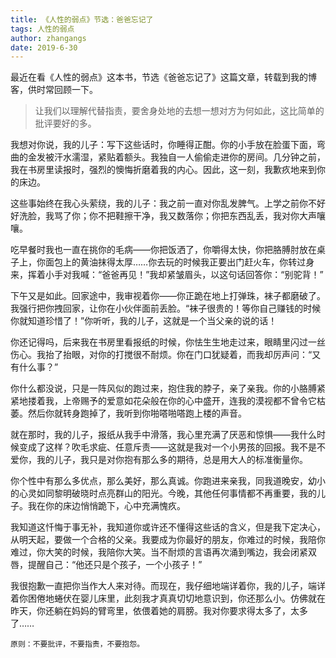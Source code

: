 ```yaml
---
title: 《人性的弱点》节选：爸爸忘记了
tags: 人性的弱点
author: zhangangs
date: 2019-6-30
---
```

最近在看《人性的弱点》这本书，节选《爸爸忘记了》这篇文章，转载到我的博客，供时常回顾一下。

>让我们以理解代替指责，要舍身处地的去想一想对方为何如此，这比简单的批评要好的多。

我想对你说，我的儿子：写下这些话时，你睡得正酣。你的小手放在脸蛋下面，弯曲的金发被汗水濡湿，紧贴着额头。我独自一人偷偷走进你的房间。几分钟之前，我在书房里读报时，强烈的懊悔折磨着我的内心。因此，这一刻，我歉疚地来到你的床边。

这些事始终在我心头萦绕，我的儿子：我之前一直对你乱发脾气。上学之前你不好好洗脸，我骂了你；你不把鞋擦干净，我又数落你；你把东西乱丢，我对你大声嚷嚷。

吃早餐时我也一直在挑你的毛病——你把饭洒了，你嚼得太快，你把胳膊肘放在桌子上，你面包上的黄油抹得太厚……你去玩的时候我正要出门赶火车，你转过身来，挥着小手对我喊：“爸爸再见！”我却紧皱眉头，以这句话回答你：“别驼背！”

下午又是如此。回家途中，我审视着你——你正跪在地上打弹珠，袜子都磨破了。我强行把你拽回家，让你在小伙伴面前丢脸。“袜子很贵的！等你自己赚钱的时候你就知道珍惜了！”你听听，我的儿子，这就是一个当父亲的说的话！

你还记得吗，后来我在书房里看报纸的时候，你怯生生地走过来，眼睛里闪过一丝伤心。我抬了抬眼，对你的打搅很不耐烦。你在门口犹疑着，而我却厉声问：“又有什么事？”

你什么都没说，只是一阵风似的跑过来，抱住我的脖子，亲了亲我。你的小胳膊紧紧地搂着我，上帝赐予的爱意如花朵般在你的心中盛开，连我的漠视都不曾令它枯萎。然后你就转身跑掉了，我听到你啪嗒啪嗒跑上楼的声音。

就在那时，我的儿子，报纸从我手中滑落，我心里充满了厌恶和惊惧——我什么时候变成了这样？吹毛求疵、任意斥责——这就是我对一个小男孩的回报。我不是不爱你，我的儿子，我只是对你抱有那么多的期待，总是用大人的标准衡量你。

你个性中有那么多优点，那么美好，那么真诚。你跑进来亲我，同我道晚安，幼小的心灵如同黎明破晓时点亮群山的阳光。今晚，其他任何事情都不再重要，我的儿子。我在你的床边悄悄跪下，心中充满愧疚。

我知道这忏悔于事无补，我知道你或许还不懂得这些话的含义，但是我下定决心，从明天起，要做一个合格的父亲。我要成为你最好的朋友，你难过的时候，我陪你难过，你大笑的时候，我陪你大笑。当不耐烦的言语再次涌到嘴边，我会闭紧双唇，提醒自己：“他还只是个孩子，一个小孩子！”

我很抱歉一直把你当作大人来对待。而现在，我仔细地端详着你，我的儿子，端详着你困倦地蜷伏在婴儿床里，此刻我才真真切切地意识到，你还那么小。仿佛就在昨天，你还躺在妈妈的臂弯里，依偎着她的肩膀。我对你要求得太多了，太多了……

```
原则：不要批评，不要指责，不要抱怨。
```